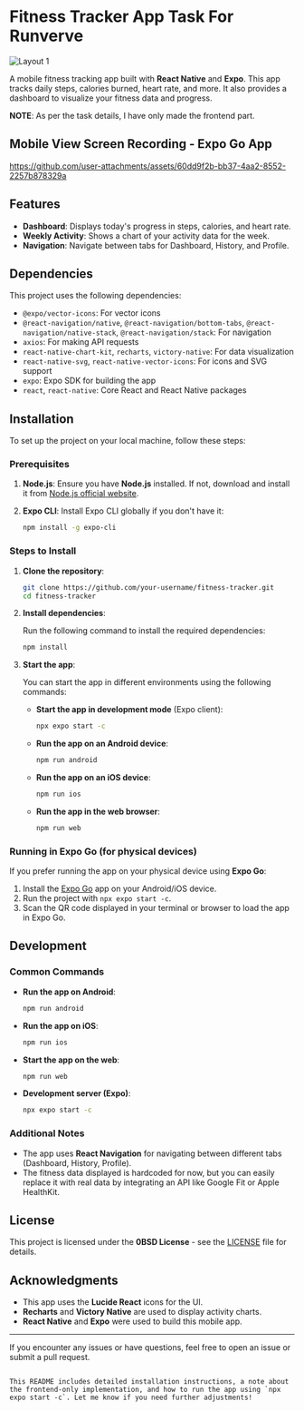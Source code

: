 # Fitness Tracker App Task For Runverve

![Layout 1](https://github.com/user-attachments/assets/0f4d82c3-bb00-4886-a3a5-fa5ce5542372)

A mobile fitness tracking app built with **React Native** and **Expo**. This app tracks daily steps, calories burned, heart rate, and more. It also provides a dashboard to visualize your fitness data and progress.

**NOTE**: As per the task details, I have only made the frontend part.

## Mobile View Screen Recording - Expo Go App


https://github.com/user-attachments/assets/60dd9f2b-bb37-4aa2-8552-2257b878329a




## Features

- **Dashboard**: Displays today's progress in steps, calories, and heart rate.
- **Weekly Activity**: Shows a chart of your activity data for the week.
- **Navigation**: Navigate between tabs for Dashboard, History, and Profile.

## Dependencies

This project uses the following dependencies:

- `@expo/vector-icons`: For vector icons
- `@react-navigation/native`, `@react-navigation/bottom-tabs`, `@react-navigation/native-stack`, `@react-navigation/stack`: For navigation
- `axios`: For making API requests
- `react-native-chart-kit`, `recharts`, `victory-native`: For data visualization
- `react-native-svg`, `react-native-vector-icons`: For icons and SVG support
- `expo`: Expo SDK for building the app
- `react`, `react-native`: Core React and React Native packages

## Installation

To set up the project on your local machine, follow these steps:

### Prerequisites

1. **Node.js**: Ensure you have **Node.js** installed. If not, download and install it from [Node.js official website](https://nodejs.org/).

2. **Expo CLI**: Install Expo CLI globally if you don't have it:

   ```bash
   npm install -g expo-cli
   ```

### Steps to Install

1. **Clone the repository**:

   ```bash
   git clone https://github.com/your-username/fitness-tracker.git
   cd fitness-tracker
   ```

2. **Install dependencies**:

   Run the following command to install the required dependencies:

   ```bash
   npm install
   ```

3. **Start the app**:

   You can start the app in different environments using the following commands:

   - **Start the app in development mode** (Expo client):

     ```bash
     npx expo start -c
     ```

   - **Run the app on an Android device**:

     ```bash
     npm run android
     ```

   - **Run the app on an iOS device**:

     ```bash
     npm run ios
     ```

   - **Run the app in the web browser**:

     ```bash
     npm run web
     ```

### Running in Expo Go (for physical devices)

If you prefer running the app on your physical device using **Expo Go**:

1. Install the [Expo Go](https://expo.dev/client) app on your Android/iOS device.
2. Run the project with `npx expo start -c`.
3. Scan the QR code displayed in your terminal or browser to load the app in Expo Go.

## Development

### Common Commands

- **Run the app on Android**:

  ```bash
  npm run android
  ```

- **Run the app on iOS**:

  ```bash
  npm run ios
  ```

- **Start the app on the web**:

  ```bash
  npm run web
  ```

- **Development server (Expo)**:

  ```bash
  npx expo start -c
  ```

### Additional Notes

- The app uses **React Navigation** for navigating between different tabs (Dashboard, History, Profile).
- The fitness data displayed is hardcoded for now, but you can easily replace it with real data by integrating an API like Google Fit or Apple HealthKit.

## License

This project is licensed under the **0BSD License** - see the [LICENSE](LICENSE) file for details.

## Acknowledgments

- This app uses the **Lucide React** icons for the UI.
- **Recharts** and **Victory Native** are used to display activity charts.
- **React Native** and **Expo** were used to build this mobile app.

---

If you encounter any issues or have questions, feel free to open an issue or submit a pull request.
```

This README includes detailed installation instructions, a note about the frontend-only implementation, and how to run the app using `npx expo start -c`. Let me know if you need further adjustments!
